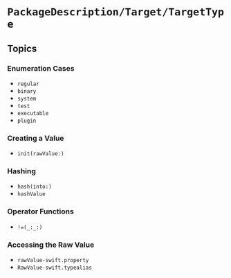 # ``PackageDescription/Target/TargetType``

## Topics

### Enumeration Cases

- ``regular``
- ``binary``
- ``system``
- ``test``
- ``executable``
- ``plugin``

### Creating a Value

- ``init(rawValue:)``

### Hashing

- ``hash(into:)``
- ``hashValue``

### Operator Functions

- ``!=(_:_:)``

### Accessing the Raw Value

- ``rawValue-swift.property``
- ``RawValue-swift.typealias``

